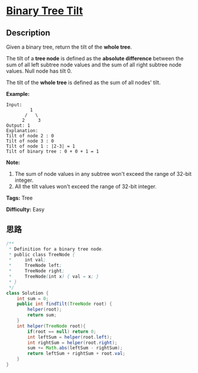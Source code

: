 # [Binary Tree Tilt][title]

## Description

Given a binary tree, return the tilt of the **whole tree**.

The tilt of a **tree node** is defined as the **absolute difference** between the sum of all left subtree node values and the sum of all right subtree node values. Null node has tilt 0.

The tilt of the **whole tree** is defined as the sum of all nodes' tilt.

**Example:**  

    Input:
             1
           /   \
          2     3
    Output: 1
    Explanation: 
    Tilt of node 2 : 0
    Tilt of node 3 : 0
    Tilt of node 1 : |2-3| = 1
    Tilt of binary tree : 0 + 0 + 1 = 1

**Note:**

1. The sum of node values in any subtree won't exceed the range of 32-bit integer. 
2. All the tilt values won't exceed the range of 32-bit integer.


**Tags:** Tree

**Difficulty:** Easy

## 思路

``` java
/**
 * Definition for a binary tree node.
 * public class TreeNode {
 *     int val;
 *     TreeNode left;
 *     TreeNode right;
 *     TreeNode(int x) { val = x; }
 * }
 */
class Solution {
    int sum = 0;
    public int findTilt(TreeNode root) {
        helper(root);
        return sum;
    }
    int helper(TreeNode root){
        if(root == null) return 0;
        int leftSum = helper(root.left);
        int rightSum = helper(root.right);
        sum += Math.abs(leftSum - rightSum);
        return leftSum + rightSum + root.val;
    }
}
```

[title]: https://leetcode.com/problems/binary-tree-tilt
